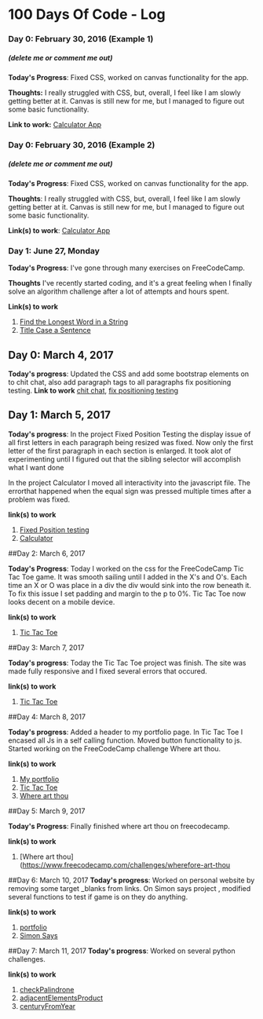 # 100 Days Of Code - Log

### Day 0: February 30, 2016 (Example 1)
##### (delete me or comment me out)

**Today's Progress**: Fixed CSS, worked on canvas functionality for the app.

**Thoughts:** I really struggled with CSS, but, overall, I feel like I am slowly getting better at it. Canvas is still new for me, but I managed to figure out some basic functionality.

**Link to work:** [Calculator App](http://www.example.com)

### Day 0: February 30, 2016 (Example 2)
##### (delete me or comment me out)

**Today's Progress**: Fixed CSS, worked on canvas functionality for the app.

**Thoughts**: I really struggled with CSS, but, overall, I feel like I am slowly getting better at it. Canvas is still new for me, but I managed to figure out some basic functionality.

**Link(s) to work**: [Calculator App](http://www.example.com)


### Day 1: June 27, Monday

**Today's Progress**: I've gone through many exercises on FreeCodeCamp.

**Thoughts** I've recently started coding, and it's a great feeling when I finally solve an algorithm challenge after a lot of attempts and hours spent.

**Link(s) to work**
1. [Find the Longest Word in a String](https://www.freecodecamp.com/challenges/find-the-longest-word-in-a-string)
2. [Title Case a Sentence](https://www.freecodecamp.com/challenges/title-case-a-sentence)


## Day 0: March 4, 2017

**Today's progress**: Updated the CSS and add some bootstrap elements on to chit chat, also add paragraph tags to all paragraphs fix positioning testing.
**Link to work** [chit chat](https://github.com/phyrenight/chitchat), [fix positioning testing](http://codepen.io/phyrenight/pen/wzQjjY)


## Day 1: March 5, 2017

**Today's progress**: 
In the project Fixed Position Testing the display issue of all first letters in each paragraph being resized was fixed. Now only the first letter of the first paragraph in each section is enlarged. It took alot of experimenting until I figured out that the sibling selector will accomplish what I want done

In the project Calculator I moved all interactivity into the javascript file. The errorthat happened when the equal sign was pressed multiple times after a problem was fixed. 

**link(s) to work**
1. [Fixed Position testing](http://codepen.io/phyrenight/pen/wzQjjY)
2. [Calculator](https://github.com/phyrenight/Calculator)


##Day 2: March 6, 2017

**Today's Progress**:
Today I worked on the css for the FreeCodeCamp Tic Tac Toe game. It was smooth sailing until I  added in the X's and O's. Each time an X or O was place in a div the div would sink into the row beneath it. To fix this issue I set padding and margin to the p to 0%. Tic Tac Toe now looks decent on a mobile device.

**link(s) to work**
1. [Tic Tac Toe](https://github.com/phyrenight/TicTacToe)

##Day 3: March 7, 2017

**Today's progress**:
Today the Tic Tac Toe project was finish. The site was made fully responsive and I fixed several errors that occured.

**link(s) to work**
1. [Tic Tac Toe](http://codepen.io/phyrenight/full/RpojGz/)


##Day 4: March 8, 2017

**Today's progress**:
Added a header to my portfolio page. In Tic Tac Toe I encased all Js in a self calling function. Moved button functionality to js. Started working on the FreeCodeCamp challenge Where art thou.

**link(s) to work**
1. [My portfolio](file:///home/phyrenight/programming/personal%20page/index.html)
2. [Tic Tac Toe](https://github.com/phyrenight/TicTacToe)
3. [Where art thou](https://www.freecodecamp.com/challenges/wherefore-art-thou)

##Day 5: March 9, 2017


**Today's Progress**:
Finally finished where art thou on freecodecamp.

**link(s) to work**
1. [Where art thou](https://www.freecodecamp.com/challenges/wherefore-art-thou


##Day 6: March 10, 2017
**Today's progress**:
Worked on personal website by removing some target _blanks from links. On Simon says project , modified several functions to test if game is on they do anything.

**link(s) to work**
1. [portfolio](http://phyrenight-personal-page.surge.sh)
2. [Simon Says](http://codepen.io/phyrenight/pen/vgJqrE)

##Day 7: March 11, 2017
**Today's progress**:
Worked on several python challenges.


**link(s) to work**
1. [checkPalindrone](https://codefights.com/arcade/intro/level-1/s5PbmwxfECC52PWyQ)
2. [adjacentElementsProduct](https://codefights.com/arcade/intro/level-2/xzKiBHjhoinnpdh6m)
3. [centuryFromYear](https://codefights.com/arcade/intro/level-1/egbueTZRRL5Mm4TXN)